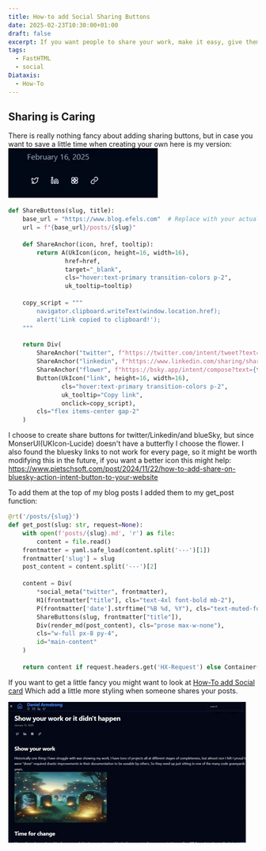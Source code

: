 ```yaml
---
title: How-to add Social Sharing Buttons
date: 2025-02-23T10:30:00+01:00
draft: false
excerpt: If you want people to share your work, make it easy, give them a button. 
tags:
  - FastHTML
  - social
Diataxis:
  - How-To
---
```


## Sharing is Caring 
There is really nothing fancy about adding sharing buttons, but in case you want to save a little time when creating your own here is my version: 
![Social Share Buttons Gif](/public/images/shareButtons.gif) 

```python
def ShareButtons(slug, title):
    base_url = "https://www.blog.efels.com"  # Replace with your actual base URL
    url = f"{base_url}/posts/{slug}"
    
    def ShareAnchor(icon, href, tooltip):
        return A(UkIcon(icon, height=16, width=16), 
                href=href, 
                target="_blank", 
                cls="hover:text-primary transition-colors p-2",
                uk_tooltip=tooltip)
    
    copy_script = """
        navigator.clipboard.writeText(window.location.href);
        alert('Link copied to clipboard!');
    """
    
    return Div(
        ShareAnchor("twitter", f"https://twitter.com/intent/tweet?text={title}&url={url}", "Share on Twitter"),
        ShareAnchor("linkedin", f"https://www.linkedin.com/sharing/share-offsite/?url={url}", "Share on LinkedIn"),
        ShareAnchor("flower", f"https://bsky.app/intent/compose?text={title}&url={url}", "Share on Bluesky"),
        Button(UkIcon("link", height=16, width=16), 
               cls="hover:text-primary transition-colors p-2",
               uk_tooltip="Copy link",
               onclick=copy_script),
        cls="flex items-center gap-2"
    )
```
I choose to create share buttons for twitter/Linkedin/and blueSky, but since MonserUI(UKIcon-Lucide) doesn't have a butterfly I choose the flower. I also found the bluesky links to not work for every page, so it might be worth modifying this in the future, if you want a better icon this might help: https://www.pietschsoft.com/post/2024/11/22/how-to-add-share-on-bluesky-action-intent-button-to-your-website

To add them at the top of my blog posts I added them to my get_post function:
```python
@rt('/posts/{slug}')
def get_post(slug: str, request=None):
    with open(f'posts/{slug}.md', 'r') as file:
        content = file.read()
    frontmatter = yaml.safe_load(content.split('---')[1])
    frontmatter['slug'] = slug
    post_content = content.split('---')[2]

    content = Div(
        *social_meta("twitter", frontmatter), 
        H1(frontmatter["title"], cls="text-4xl font-bold mb-2"),
        P(frontmatter['date'].strftime("%B %d, %Y"), cls="text-muted-foreground mb-4"),
        ShareButtons(slug, frontmatter["title"]),  
        Div(render_md(post_content), cls="prose max-w-none"),
        cls="w-full px-8 py-4",
        id="main-content"
    )

    return content if request.headers.get('HX-Request') else Container(header_content(), content)
```

If you want to get a little fancy you might want to look at [How-To add Social card](How-To_SocialCards.md) Which add a little more styling when someone shares your posts.  

![Social Share Gif](/public/images/social_share.gif)

